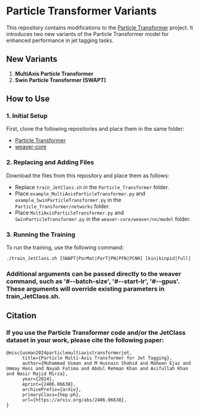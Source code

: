 # Particle Transformer Variants

This repository contains modifications to the [Particle Transformer](https://github.com/jet-universe/particle_transformer) project. It introduces two new variants of the Particle Transformer model for enhanced performance in jet tagging tasks.

## New Variants
1. **MultiAxis Particle Transformer**
2. **Swin Particle Transformer (SWAPT)**

## How to Use

### 1. Initial Setup
First, clone the following repositories and place them in the same folder:
- [Particle Transformer](https://github.com/jet-universe/particle_transformer)
- [weaver-core](https://github.com/hqucms/weaver-core)

### 2. Replacing and Adding Files
Download the files from this repository and place them as follows:

- Replace `train_JetClass.sh` in the `Particle_Transformer` folder.
- Place `example_MultiAxisParticleTransformer.py` and `example_SwinParticleTransformer.py` in the `Particle_Transformer/networks` folder.
- Place `MultiAxisParticleTransformer.py` and `SwinParticleTransformer.py` in the `weaver-core/weaver/nn/model` folder.

### 3. Running the Training
To run the training, use the following command:

```bash
./train_JetClass.sh [SWAPT|ParMat|ParT|PN|PFN|PCNN] [kin|kinpid|full] ...
```

### Additional arguments can be passed directly to the weaver command, such as '#--batch-size', '#--start-lr', '#--gpus'. These arguments will override existing parameters in train_JetClass.sh.

## Citation
### If you use the Particle Transformer code and/or the JetClass dataset in your work, please cite the following paper:
```
@misc{usman2024particlemultiaxistransformerjet,
      title={Particle Multi-Axis Transformer for Jet Tagging}, 
      author={Muhammad Usman and M Husnain Shahid and Maheen Ejaz and Ummay Hani and Nayab Fatima and Abdul Rehman Khan and Asifullah Khan and Nasir Majid Mirza},
      year={2024},
      eprint={2406.06638},
      archivePrefix={arXiv},
      primaryClass={hep-ph},
      url={https://arxiv.org/abs/2406.06638}, 
}
```
